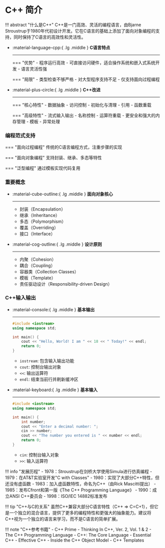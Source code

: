 # C++ 简介

!!! abstract "什么是C++"
    C++是一门高效、灵活的编程语言，由Bjarne Stroustrup于1980年代初设计开发。它在C语言的基础上添加了面向对象编程的支持，同时保持了C语言的高效性和灵活性。

<div class="grid cards" markdown>

-   :material-language-cpp:{ .lg .middle } __C语言特点__

    ---
    
    === "优势"
        - 程序运行高效
        - 可直接访问硬件，适合操作系统和嵌入式系统开发
        - 语言灵活性强
    
    === "局限"
        - 类型检查不够严格
        - 对大型程序支持不足
        - 仅支持面向过程编程

-   :material-plus-circle:{ .lg .middle } __C++改进__

    ---
    
    === "核心特性"
        - 数据抽象
        - 访问控制
        - 初始化与清理
        - 引用
        - 函数重载
    
    === "高级特性"
        - 流式输入输出
        - 名称控制
        - 运算符重载
        - 更安全和强大的内存管理
        - 模板
        - 异常处理

</div>

### 编程范式支持

<div class="grid" markdown>

=== "面向过程编程"
    传统的C语言编程方式，注重步骤的实现

=== "面向对象编程"
    支持封装、继承、多态等特性

=== "泛型编程"
    通过模板实现代码复用

</div>

### 重要概念

<div class="grid cards" markdown>

-   :material-cube-outline:{ .lg .middle } __面向对象核心__

    ---
    
    - 封装（Encapsulation）
    - 继承（Inheritance）
    - 多态（Polymorphism）
    - 覆盖（Overriding）
    - 接口（Interface）

-   :material-cog-outline:{ .lg .middle } __设计原则__

    ---
    
    - 内聚（Cohesion）
    - 耦合（Coupling）
    - 容器类（Collection Classes）
    - 模板（Template）
    - 责任驱动设计（Responsibility-driven Design）

</div>

### C++输入输出

<div class="grid cards" markdown>

-   :material-console:{ .lg .middle } __基本输出__

    ---
    
    ```cpp
    #include <iostream>
    using namespace std;
    
    int main() {
        cout << "Hello, World! I am " << 18 << " Today!" << endl;
        return 0;
    }
    ```
    
    - `iostream`: 包含输入输出功能
    - `cout`: 控制台输出对象
    - `<<`: 输出运算符
    - `endl`: 结束当前行并刷新缓冲区

-   :material-keyboard:{ .lg .middle } __基本输入__

    ---
    
    ```cpp
    #include <iostream>
    using namespace std;
    
    int main() {
        int number;
        cout << "Enter a decimal number: ";
        cin >> number;
        cout << "The number you entered is " << number << endl;
        return 0;
    }
    ```
    
    - `cin`: 控制台输入对象
    - `>>`: 输入运算符

</div>

!!! info "发展历程"
    - 1978：Stroustrup在剑桥大学使用Simula进行仿真编程
    - 1979：在AT&T实验室开发"C with Classes"
    - 1980：实现了大部分C++特性，但还没有虚函数
    - 1983：加入虚函数特性，命名为C++（由Rick Mascitti提出）
    - 1985：发布Cfront和第一版《The C++ Programming Language》
    - 1990：成立ANSI C++委员会
    - 1998：ISO/IEC 14882标准发布

!!! tip "C++与C的关系"
    虽然C++兼容大部分C语言特性（C++ => C=C+1），但它是一个独立的混合语言，提供了更多的编程特性和更强大的抽象能力。建议将C++视为一个独立的语言来学习，而不是C语言的简单扩展。

!!! note "C++参考书籍"
    - C++ Prime
    - Thinking In C++, Ver. 2, Vol. 1 & 2
    - The C++ Programming Language
    - C++: The Core Language
    - Essential C++
    - Effective C++
    - Inside the C++ Object Model
    - C++ Templates